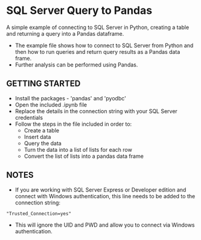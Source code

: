 # SQL Server Query to Pandas

A simple example of connecting to SQL Server in Python, creating a table and returning a query into a Pandas dataframe.

- The example file shows how to connect to SQL Server from Python and then how to run queries and return query results as a Pandas data frame.
- Further analysis can be performed using Pandas.

## GETTING STARTED
- Install the packages - 'pandas' and 'pyodbc'
- Open the included .ipynb file
- Replace the details in the connection string with your SQL Server credentials
- Follow the steps in the file included in order to:
  - Create a table
  - Insert data
  - Query the data
  - Turn the data into a list of lists for each row
  - Convert the list of lists into a pandas data frame

## NOTES
- If you are working with SQL Server Express or Developer edition and connect with Windows authentication, this line needs to be added to the connection string:
```
"Trusted_Connection=yes"
```
- This will ignore the UID and PWD and allow you to connect via Windows authentication.
